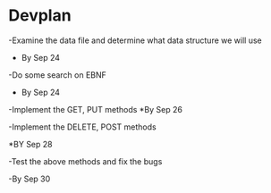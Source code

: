 # Devplan

 -Examine the data file and determine what data structure we will use
 
  * By Sep 24

  -Do some search on EBNF
  * By Sep 24

  -Implement the GET, PUT methods
  *By Sep 26

  -Implement the DELETE, POST methods
  
  *BY Sep 28

  -Test the above methods and fix the bugs
  
  -By Sep 30